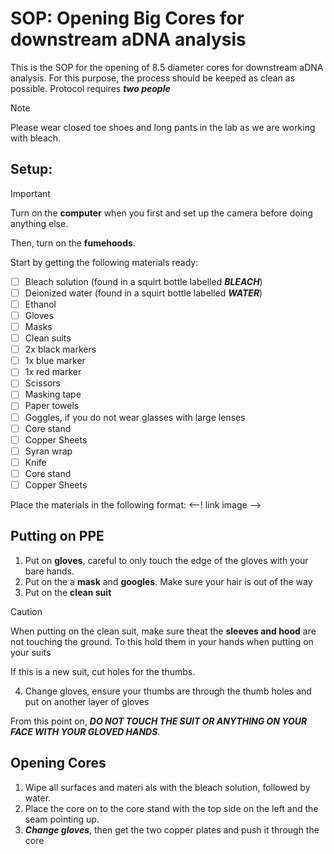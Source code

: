 # SOP: Opening Big Cores for downstream aDNA analysis

This is the SOP for the opening of 8.5 diameter cores for downstream aDNA analysis. For this purpose, the process should be keeped as clean as possible. Protocol requires *__two people__*

>[!Note]
> Please wear closed toe shoes and long pants in the lab as we are working with bleach.

## Setup: 
>[!Important]
> Turn on the __computer__ when you first and set up the camera before doing anything else.
>
>Then, turn on the __fumehoods__. 

Start by getting the following materials ready:

- [ ] Bleach solution (found in a squirt bottle labelled *__BLEACH__*)
- [ ] Deionized water (found in a squirt bottle labelled *__WATER__*)
- [ ] Ethanol
- [ ] Gloves
- [ ] Masks
- [ ] Clean suits
- [ ] 2x black markers
- [ ] 1x blue marker
- [ ] 1x red marker
- [ ] Scissors
- [ ] Masking tape
- [ ] Paper towels
- [ ] Goggles, if you do not wear glasses with large lenses
- [ ] Core stand
- [ ] Copper Sheets
- [ ] Syran wrap
- [ ] Knife
- [ ] Core stand
- [ ] Copper Sheets

Place the materials in the following format: 
 <--! link image -->

## Putting on PPE
1. Put on __gloves__, careful to only touch the edge of the gloves with your bare hands.
2. Put on the a __mask__ and __googles__. Make sure your hair is out of the way 
3. Put on the __clean suit__
>[!Caution]
> When putting on the clean suit, make sure theat the __sleeves and hood__ are not touching the ground.
>To this hold them in your hands when putting on your suits
>
>If this is a new suit, cut holes for the thumbs.
4. Change gloves, ensure your thumbs are through the thumb holes and put on another layer of gloves

From this point on, *__DO NOT TOUCH THE SUIT OR ANYTHING ON YOUR FACE WITH YOUR GLOVED HANDS__*. 

## Opening Cores
1.  Wipe all surfaces and materi als with the bleach solution, followed by water.
2.  Place the core on to the core stand with the top side on the left and the seam pointing up.
3.  *__Change gloves__*, then get the two copper plates and push it through the core

